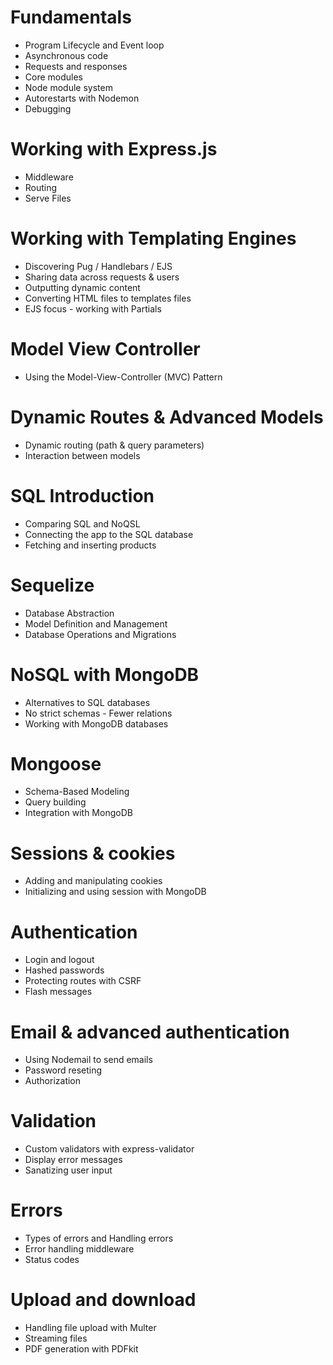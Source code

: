 # Fundamentals

- Program Lifecycle and Event loop
- Asynchronous code
- Requests and responses
- Core modules
- Node module system
- Autorestarts with Nodemon
- Debugging

# Working with Express.js

- Middleware
- Routing
- Serve Files

# Working with Templating Engines

- Discovering Pug / Handlebars / EJS
- Sharing data across requests & users
- Outputting dynamic content
- Converting HTML files to templates files
- EJS focus - working with Partials

# Model View Controller

- Using the Model-View-Controller (MVC) Pattern

# Dynamic Routes & Advanced Models

- Dynamic routing (path & query parameters)
- Interaction between models

# SQL Introduction

- Comparing SQL and NoQSL
- Connecting the app to the SQL database
- Fetching and inserting products

# Sequelize

- Database Abstraction
- Model Definition and Management
- Database Operations and Migrations

# NoSQL with MongoDB

- Alternatives to SQL databases
- No strict schemas - Fewer relations
- Working with MongoDB databases

# Mongoose

- Schema-Based Modeling
- Query building
- Integration with MongoDB

# Sessions & cookies

- Adding and manipulating cookies
- Initializing and using session with MongoDB

# Authentication

- Login and logout
- Hashed passwords
- Protecting routes with CSRF
- Flash messages

# Email & advanced authentication

- Using Nodemail to send emails
- Password reseting
- Authorization

# Validation

- Custom validators with express-validator
- Display error messages
- Sanatizing user input

# Errors

- Types of errors and Handling errors
- Error handling middleware
- Status codes

# Upload and download

- Handling file upload with Multer
- Streaming files
- PDF generation with PDFkit
